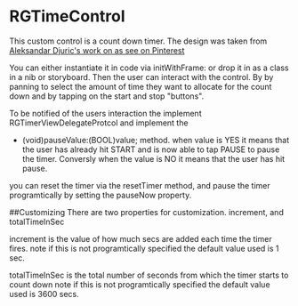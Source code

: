 # RGTimeControl

This custom control is a count down timer. The design was taken from 
 [ Aleksandar Djuric's work on as see on Pinterest](https://www.pinterest.com/pin/554294666613031165/)

You can either instantiate it in code via initWithFrame: or drop it in as a class in a nib or storyboard.
Then the user can interact with the control. By by panning to select the amount of time they want to 
allocate for the count down and by tapping on the start and stop "buttons". 

To be notified of the users interaction the implement RGTimerViewDelegateProtcol and implement the 
- (void)pauseValue:(BOOL)value; method. when value is YES it means that the user has already hit START
and is now able to tap PAUSE to pause the timer. Conversly when the value is NO it means that the user 
has hit pause. 

you can reset the timer via the resetTimer method, and pause the timer programtically by setting the
pauseNow property. 

##Customizing
There are two properties for customization. increment, and totalTimeInSec

   increment is the value of how much secs are added each time the timer fires. 
   note if this is not programtically specified the default value used is 1 sec.
   
   totalTimeInSec is the total number of seconds from which the timer starts to count down
   note if this is not programtically specified the default value used is 3600 secs.
